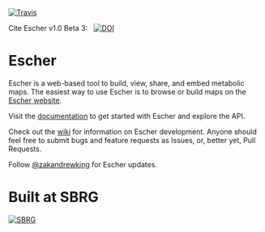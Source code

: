 [![Travis](https://api.travis-ci.org/zakandrewking/escher.svg?branch=master)](https://travis-ci.org/zakandrewking/escher)


Cite Escher v1.0 Beta 3: &nbsp;&nbsp;[![DOI](https://zenodo.org/badge/6078/zakandrewking/escher.png)](http://dx.doi.org/10.5281/zenodo.11712)

Escher
======

Escher is a web-based tool to build, view, share, and embed metabolic maps. The easiest way to use Escher is to browse or build maps on the  [Escher website](http://escher.github.io/).

Visit the [documentation](http://escher.readthedocs.org/) to get started with Escher and explore the API.

Check out the [wiki](https://github.com/zakandrewking/escher/wiki) for information on Escher development. Anyone should feel free to submit bugs and feature requests as Issues, or, better yet, Pull Requests.

Follow [@zakandrewking](https://twitter.com/zakandrewking) for Escher updates.

Built at SBRG
=============

[![SBRG](https://raw.githubusercontent.com/zakandrewking/escher/new-website/escher/resources/sbrg-logo.png)](http://systemsbiology.ucsd.edu/)